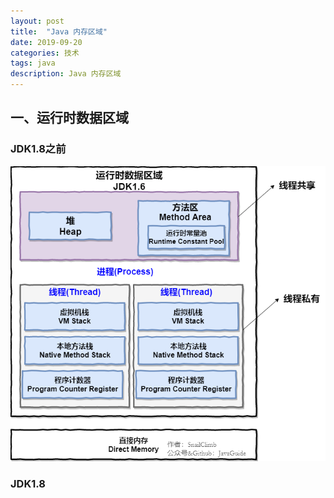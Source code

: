 ```yaml
---
layout: post
title:  "Java 内存区域"
date: 2019-09-20
categories: 技术
tags: java
description: Java 内存区域
---
```


## 一、运行时数据区域
### JDK1.8之前
![](img/JVM运行时数据区域内存图1.8之前.png)
### JDK1.8



